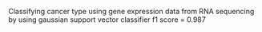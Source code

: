 Classifying cancer type using gene expression data from RNA sequencing by using gaussian support vector classifier
f1 score = 0.987
